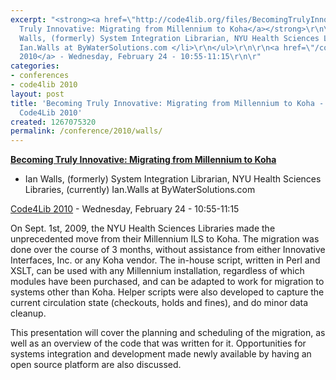 ```yaml
---
excerpt: "<strong><a href=\"http://code4lib.org/files/BecomingTrulyInnovative.ppt\">Becoming
  Truly Innovative: Migrating from Millennium to Koha</a></strong>\r\n\r\n<ul>\r\n<li>Ian
  Walls, (formerly) System Integration Librarian, NYU Health Sciences Libraries, (currently)
  Ian.Walls at ByWaterSolutions.com </li>\r\n</ul>\r\n\r\n<a href=\"/conference/2010/schedule\">Code4Lib
  2010</a> - Wednesday, February 24 - 10:55-11:15\r\n\r"
categories:
- conferences
- code4lib 2010
layout: post
title: 'Becoming Truly Innovative: Migrating from Millennium to Koha - Ian Walls -
  Code4Lib 2010'
created: 1267075320
permalink: /conference/2010/walls/
---
```

<strong><a href="http://code4lib.org/files/BecomingTrulyInnovative.ppt">Becoming Truly Innovative: Migrating from Millennium to Koha</a></strong>

<ul>
<li>Ian Walls, (formerly) System Integration Librarian, NYU Health Sciences Libraries, (currently) Ian.Walls at ByWaterSolutions.com </li>
</ul>

<a href="/conference/2010/schedule">Code4Lib 2010</a> - Wednesday, February 24 - 10:55-11:15

On Sept. 1st, 2009, the NYU Health Sciences Libraries made the unprecedented move from their Millennium ILS to Koha. The migration was done over the course of 3 months, without assistance from either Innovative Interfaces, Inc. or any Koha vendor. The in-house script, written in Perl and XSLT, can be used with any Millennium installation, regardless of which modules have been purchased, and can be adapted to work for migration to systems other than Koha. Helper scripts were also developed to capture the current circulation state (checkouts, holds and fines), and do minor data cleanup.

This presentation will cover the planning and scheduling of the migration, as well as an overview of the code that was written for it. Opportunities for systems integration and development made newly available by having an open source platform are also discussed. 
